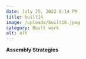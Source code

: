```yaml
---
date: July 25, 2022 6:14 PM
title: built14
image: /uploads/built16.jpeg
category: Built work
alt: alt
---
```

**Assembly Strategies**